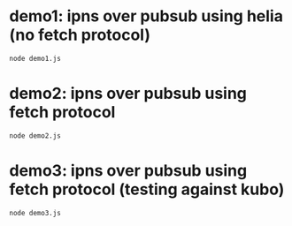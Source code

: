 # demo1: ipns over pubsub using helia (no fetch protocol)

```
node demo1.js
```

# demo2: ipns over pubsub using fetch protocol

```
node demo2.js
```

# demo3: ipns over pubsub using fetch protocol (testing against kubo)

```
node demo3.js
```
